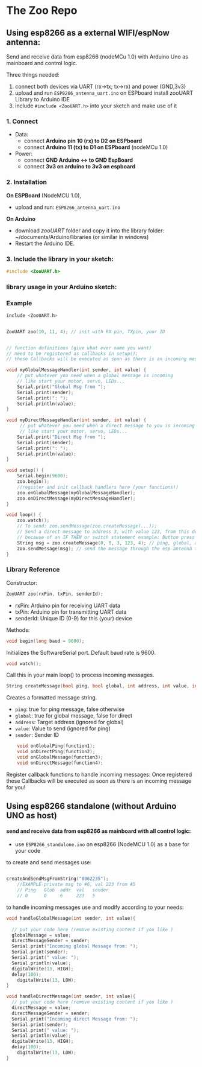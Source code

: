 # The Zoo Repo


## Using esp8266 as a external WIFI/espNow antenna: 
Send and receive data from esp8266 (nodeMCu 1.0) with Arduino Uno as mainboard and control logic.

Three things needed: 

1. connect both devices via UART (rx->tx; tx->rx) and power (GND,3v3)
2. upload and run `ESP8266_antenna_uart.ino` on ESPboard
install zooUART Library to Arduino IDE
3. include `#include <ZooUART.h>` into your sketch and make use of it



### 1. Connect
- Data:
    - connect __Arduino pin 10 (rx) to D2 on ESPboard__
    - connect __Arduino 11 (tx) to D1 on ESPboard__ (nodeMCu 1.0)
- Power:
    - connect __GND Arduino <-> to GND EspBoard__
    - connect __3v3 on arduino to 3v3 on espboard__ 


### 2. Installation

__On ESPBoard__ (NodeMCU 1.0), 
- upload and run: `ESP8266_antenna_uart.ino`

__On Arduino__
- download *zooUART* folder and copy it into the library folder: ~/documents/Arduino/libraries (or similar in windows)
- Restart the Arduino IDE.

### 3. Include the library in your sketch:
~~~ c++
#include <ZooUART.h>
~~~

### library usage in your Arduino sketch: ###

### Example
```c++
include <ZooUART.h>


ZooUART zoo(10, 11, 4); // init with RX pin, TXpin, your ID


// function definitions (give what ever name you want)
// need to be registered as callbacks in setup();
// these Callbacks will be executed as soon as there is an incoming message for you!

void myGlobalMessageHandler(int sender, int value) {
    // put whatever you need when a global message is incoming 
    // like start your motor, servo, LEDs...  
    Serial.print("Global Msg from ");
    Serial.print(sender);
    Serial.print(": ");
    Serial.println(value);
}

void myDirectMessageHandler(int sender, int value) {
     // put whatever you need when a direct message to you is incoming
     // like start your motor, servo, LEDs...  
    Serial.print("Direct Msg from ");
    Serial.print(sender);
    Serial.print(": ");
    Serial.println(value);
}

void setup() {
    Serial.begin(9600);
    zoo.begin();
    //register and init callback handlers here (your functions!)
    zoo.onGlobalMessage(myGlobalMessageHandler);
    zoo.onDirectMessage(myDirectMessageHandler);
}

void loop() {
    zoo.watch();
    // To send: zoo.sendMessage(zoo.createMessage(...));
    // Send a direct message to address 3, with value 123, from this device
    // because of an IF THEN or switch statement example: Button press
    String msg = zoo.createMessage(0, 0, 3, 123, 4); // ping, global, address, value, sender
    zoo.sendMessage(msg); // send the message through the esp antenna to the zoo. 
}
```

### Library Reference 
Constructor: 
~~~c++ 
ZooUART zoo(rxPin, txPin, senderId);
~~~

- rxPin: Arduino pin for receiving UART data
- txPin: Arduino pin for transmitting UART data
- senderId: Unique ID (0-9) for this (your) device

Methods:

~~~c++ 
void begin(long baud = 9600);
~~~
Initializes the SoftwareSerial port. Default baud rate is 9600.
~~~c++ 
void watch();
~~~
Call this in your main loop() to process incoming messages.
~~~ c++ 
String createMessage(bool ping, bool global, int address, int value, int sender);
~~~
Creates a formatted message string.

- `ping`: true for ping message, false otherwise
- `global`: true for global message, false for direct
- `address`: Target address (ignored for global)
- `value`: Value to send (ignored for ping)
- `sender`: Sender ID




~~~ c++ 
    void onGlobalPing(function1);
    void onDirectPing(function2);
    void onGlobalMessage(function3);
    void onDirectMessage(function4);
~~~

Register callback functions to handle incoming messages:
Once registered these Callbacks will be executed as soon as there is an incoming message for you!

## Using esp8266 standalone (without Arduino UNO as host)
#### send and receive data from esp8266 as mainboard with all control logic:
    
- use 
`ESP8266_standalone.ino` on esp8266 (NodeMCU 1.0) as a base for your code


to create and send messages use:
``` c++

createAndSendMsgFromString("0062235");  
    //EXAMPLE private msg to #6, val 223 from #5 
    // Ping   Glob  addr  val   sender
    // 0      0     6     223   5

```
to handle incoming messages use and modify according to your needs:
``` c++
void handleGlobalMessage(int sender, int value){
  
  // put your code here (remove existing content if you like )
  globalMessage = value;  
  directMessageSender = sender; 
  Serial.print("Incoming global Message from: "); 
  Serial.print(sender); 
  Serial.print(" value: "); 
  Serial.println(value); 
  digitalWrite(13, HIGH);
  delay(100);
    digitalWrite(13, LOW);
}

void handleDirectMessage(int sender, int value){
  // put your code here (remove existing content if you like )  
  directMessage = value;
  directMessageSender = sender; 
  Serial.print("Incoming direct Message from: "); 
  Serial.print(sender); 
  Serial.print(" value: "); 
  Serial.println(value); 
  digitalWrite(13, HIGH);
  delay(100);
    digitalWrite(13, LOW);
}
```
    



